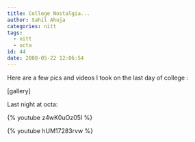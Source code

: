 ```yaml
---
title: College Nostalgia...
author: Sahil Ahuja
categories: nitt
tags:
  - nitt
  - octa
id: 44
date: 2008-05-22 12:06:54
---
```


Here are a few pics and videos I took on the last day of college :

[gallery]

Last night at octa:

{% youtube z4wK0uOz05I %}

{% youtube hUM17283rvw %}
